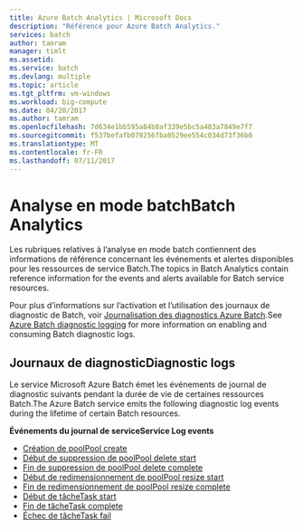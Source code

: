 ```yaml
---
title: Azure Batch Analytics | Microsoft Docs
description: "Référence pour Azure Batch Analytics."
services: batch
author: tamram
manager: timlt
ms.assetid: 
ms.service: batch
ms.devlang: multiple
ms.topic: article
ms.tgt_pltfrm: vm-windows
ms.workload: big-compute
ms.date: 04/20/2017
ms.author: tamram
ms.openlocfilehash: 7d634e1bb595a84b8af339e5bc5a483a7849e7f7
ms.sourcegitcommit: f537befafb079256fba0529ee554c034d73f36b0
ms.translationtype: MT
ms.contentlocale: fr-FR
ms.lasthandoff: 07/11/2017
---
```

# <a name="batch-analytics"></a><span data-ttu-id="1acee-103">Analyse en mode batch</span><span class="sxs-lookup"><span data-stu-id="1acee-103">Batch Analytics</span></span>
<span data-ttu-id="1acee-104">Les rubriques relatives à l’analyse en mode batch contiennent des informations de référence concernant les événements et alertes disponibles pour les ressources de service Batch.</span><span class="sxs-lookup"><span data-stu-id="1acee-104">The topics in Batch Analytics contain reference information for the events and alerts available for Batch service resources.</span></span>

<span data-ttu-id="1acee-105">Pour plus d’informations sur l’activation et l’utilisation des journaux de diagnostic de Batch, voir [Journalisation des diagnostics Azure Batch](https://azure.microsoft.com/documentation/articles/batch-diagnostics/).</span><span class="sxs-lookup"><span data-stu-id="1acee-105">See [Azure Batch diagnostic logging](https://azure.microsoft.com/documentation/articles/batch-diagnostics/) for more information on enabling and consuming Batch diagnostic logs.</span></span>

## <a name="diagnostic-logs"></a><span data-ttu-id="1acee-106">Journaux de diagnostic</span><span class="sxs-lookup"><span data-stu-id="1acee-106">Diagnostic logs</span></span>

<span data-ttu-id="1acee-107">Le service Microsoft Azure Batch émet les événements de journal de diagnostic suivants pendant la durée de vie de certaines ressources Batch.</span><span class="sxs-lookup"><span data-stu-id="1acee-107">The Azure Batch service emits the following diagnostic log events during the lifetime of certain Batch resources.</span></span>

<span data-ttu-id="1acee-108">**Événements du journal de service**</span><span class="sxs-lookup"><span data-stu-id="1acee-108">**Service Log events**</span></span>
* [<span data-ttu-id="1acee-109">Création de pool</span><span class="sxs-lookup"><span data-stu-id="1acee-109">Pool create</span></span>](batch-pool-create-event.md)
* [<span data-ttu-id="1acee-110">Début de suppression de pool</span><span class="sxs-lookup"><span data-stu-id="1acee-110">Pool delete start</span></span>](batch-pool-delete-start-event.md)
* [<span data-ttu-id="1acee-111">Fin de suppression de pool</span><span class="sxs-lookup"><span data-stu-id="1acee-111">Pool delete complete</span></span>](batch-pool-delete-complete-event.md)
* [<span data-ttu-id="1acee-112">Début de redimensionnement de pool</span><span class="sxs-lookup"><span data-stu-id="1acee-112">Pool resize start</span></span>](batch-pool-resize-start-event.md)
* [<span data-ttu-id="1acee-113">Fin de redimensionnement de pool</span><span class="sxs-lookup"><span data-stu-id="1acee-113">Pool resize complete</span></span>](batch-pool-resize-complete-event.md)
* [<span data-ttu-id="1acee-114">Début de tâche</span><span class="sxs-lookup"><span data-stu-id="1acee-114">Task start</span></span>](batch-task-start-event.md)
* [<span data-ttu-id="1acee-115">Fin de tâche</span><span class="sxs-lookup"><span data-stu-id="1acee-115">Task complete</span></span>](batch-task-complete-event.md)
* [<span data-ttu-id="1acee-116">Échec de tâche</span><span class="sxs-lookup"><span data-stu-id="1acee-116">Task fail</span></span>](batch-task-fail-event.md)